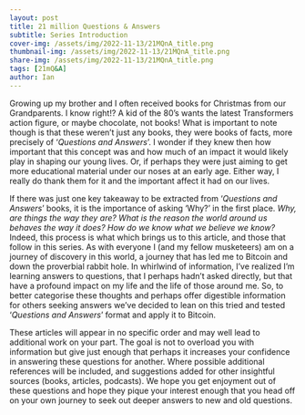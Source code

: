 ```yaml
---
layout: post
title: 21 million Questions & Answers
subtitle: Series Introduction
cover-img: /assets/img/2022-11-13/21MQnA_title.png
thumbnail-img: /assets/img/2022-11-13/21MQnA_title.png
share-img: /assets/img/2022-11-13/21MQnA_title.png
tags: [21mQ&A]
author: Ian
---
```


Growing up my brother and I often received books for Christmas from our Grandparents. I know right!? A kid of the 80’s wants the latest Transformers action figure, or maybe chocolate, not books! What is important to note though is that these weren’t just any books, they were books of facts, more precisely of ‘*Questions and Answers*’. I wonder if they knew then how important that this concept was and how much of an impact it would likely play in shaping our young lives. Or, if perhaps they were just aiming to get more educational material under our noses at an early age. Either way, I really do thank them for it and the important affect it had on our lives.

If there was just one key takeaway to be extracted from ‘*Questions and Answers*’ books, it is the importance of asking ‘Why?’ in the first place. *Why, are things the way they are? What is the reason the world around us behaves the way it does? How do we know what we believe we know?* Indeed, this process is what which brings us to this article, and those that follow in this series. As with everyone I (and my fellow musketeers) am on a journey of discovery in this world, a journey that has led me to Bitcoin and down the proverbial rabbit hole. In whirlwind of information, I’ve realized I’m learning answers to questions, that I perhaps hadn’t asked directly, but that have a profound impact on my life and the life of those around me. So, to better categorise these thoughts and perhaps offer digestible information for others seeking answers we’ve decided to lean on this tried and tested ‘*Questions and Answers*’ format and apply it to Bitcoin.

These articles will appear in no specific order and may well lead to additional work on your part. The goal is not to overload you with information but give just enough that perhaps it increases your confidence in answering these questions for another. Where possible additional references will be included, and suggestions added for other insightful sources (books, articles, podcasts). We hope you get enjoyment out of these questions and hope they pique your interest enough that you head off on your own journey to seek out deeper answers to new and old questions.
